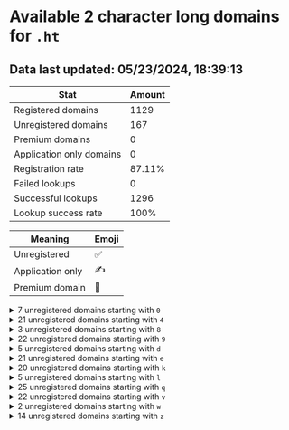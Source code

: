# Available 2 character long domains for `.ht`

## Data last updated: 05/23/2024, 18:39:13

|Stat|Amount|
|--|--|
|Registered domains|1129|
|Unregistered domains|167|
|Premium domains|0|
|Application only domains|0|
|Registration rate|87.11%|
|Failed lookups|0|
|Successful lookups|1296|
|Lookup success rate|100%|


|Meaning|Emoji|
|--|--|
|Unregistered|:white_check_mark:|
|Application only|:writing_hand:|
|Premium domain|:gem:|

<details>
<summary>7 unregistered domains starting with <bold><code>0</code></bold></summary>

|Type|Domain|
|--|--|
|:white_check_mark:|`0a.ht`|
|:white_check_mark:|`0b.ht`|
|:white_check_mark:|`0c.ht`|
|:white_check_mark:|`0d.ht`|
|:white_check_mark:|`0e.ht`|
|:white_check_mark:|`0f.ht`|
|:white_check_mark:|`0g.ht`|
</details>
<details>
<summary>21 unregistered domains starting with <bold><code>4</code></bold></summary>

|Type|Domain|
|--|--|
|:white_check_mark:|`40.ht`|
|:white_check_mark:|`41.ht`|
|:white_check_mark:|`42.ht`|
|:white_check_mark:|`43.ht`|
|:white_check_mark:|`44.ht`|
|:white_check_mark:|`45.ht`|
|:white_check_mark:|`46.ht`|
|:white_check_mark:|`4m.ht`|
|:white_check_mark:|`4n.ht`|
|:white_check_mark:|`4o.ht`|
|:white_check_mark:|`4p.ht`|
|:white_check_mark:|`4q.ht`|
|:white_check_mark:|`4r.ht`|
|:white_check_mark:|`4s.ht`|
|:white_check_mark:|`4t.ht`|
|:white_check_mark:|`4u.ht`|
|:white_check_mark:|`4v.ht`|
|:white_check_mark:|`4w.ht`|
|:white_check_mark:|`4x.ht`|
|:white_check_mark:|`4y.ht`|
|:white_check_mark:|`4z.ht`|
</details>
<details>
<summary>3 unregistered domains starting with <bold><code>8</code></bold></summary>

|Type|Domain|
|--|--|
|:white_check_mark:|`87.ht`|
|:white_check_mark:|`88.ht`|
|:white_check_mark:|`89.ht`|
</details>
<details>
<summary>22 unregistered domains starting with <bold><code>9</code></bold></summary>

|Type|Domain|
|--|--|
|:white_check_mark:|`9a.ht`|
|:white_check_mark:|`9b.ht`|
|:white_check_mark:|`9c.ht`|
|:white_check_mark:|`9d.ht`|
|:white_check_mark:|`9e.ht`|
|:white_check_mark:|`9f.ht`|
|:white_check_mark:|`9g.ht`|
|:white_check_mark:|`9h.ht`|
|:white_check_mark:|`9i.ht`|
|:white_check_mark:|`9j.ht`|
|:white_check_mark:|`9k.ht`|
|:white_check_mark:|`9l.ht`|
|:white_check_mark:|`9m.ht`|
|:white_check_mark:|`9n.ht`|
|:white_check_mark:|`9o.ht`|
|:white_check_mark:|`9p.ht`|
|:white_check_mark:|`9q.ht`|
|:white_check_mark:|`9r.ht`|
|:white_check_mark:|`9s.ht`|
|:white_check_mark:|`9t.ht`|
|:white_check_mark:|`9u.ht`|
|:white_check_mark:|`9v.ht`|
</details>
<details>
<summary>5 unregistered domains starting with <bold><code>d</code></bold></summary>

|Type|Domain|
|--|--|
|:white_check_mark:|`d5.ht`|
|:white_check_mark:|`d6.ht`|
|:white_check_mark:|`d7.ht`|
|:white_check_mark:|`d8.ht`|
|:white_check_mark:|`d9.ht`|
</details>
<details>
<summary>21 unregistered domains starting with <bold><code>e</code></bold></summary>

|Type|Domain|
|--|--|
|:white_check_mark:|`ea.ht`|
|:white_check_mark:|`eb.ht`|
|:white_check_mark:|`ec.ht`|
|:white_check_mark:|`ed.ht`|
|:white_check_mark:|`ee.ht`|
|:white_check_mark:|`ef.ht`|
|:white_check_mark:|`eg.ht`|
|:white_check_mark:|`eh.ht`|
|:white_check_mark:|`ei.ht`|
|:white_check_mark:|`ej.ht`|
|:white_check_mark:|`ek.ht`|
|:white_check_mark:|`el.ht`|
|:white_check_mark:|`em.ht`|
|:white_check_mark:|`en.ht`|
|:white_check_mark:|`eo.ht`|
|:white_check_mark:|`ep.ht`|
|:white_check_mark:|`eq.ht`|
|:white_check_mark:|`er.ht`|
|:white_check_mark:|`es.ht`|
|:white_check_mark:|`et.ht`|
|:white_check_mark:|`ev.ht`|
</details>
<details>
<summary>20 unregistered domains starting with <bold><code>k</code></bold></summary>

|Type|Domain|
|--|--|
|:white_check_mark:|`k0.ht`|
|:white_check_mark:|`k1.ht`|
|:white_check_mark:|`k2.ht`|
|:white_check_mark:|`k3.ht`|
|:white_check_mark:|`k4.ht`|
|:white_check_mark:|`k5.ht`|
|:white_check_mark:|`k6.ht`|
|:white_check_mark:|`k7.ht`|
|:white_check_mark:|`k8.ht`|
|:white_check_mark:|`k9.ht`|
|:white_check_mark:|`kq.ht`|
|:white_check_mark:|`kr.ht`|
|:white_check_mark:|`ks.ht`|
|:white_check_mark:|`kt.ht`|
|:white_check_mark:|`ku.ht`|
|:white_check_mark:|`kv.ht`|
|:white_check_mark:|`kw.ht`|
|:white_check_mark:|`kx.ht`|
|:white_check_mark:|`ky.ht`|
|:white_check_mark:|`kz.ht`|
</details>
<details>
<summary>5 unregistered domains starting with <bold><code>l</code></bold></summary>

|Type|Domain|
|--|--|
|:white_check_mark:|`la.ht`|
|:white_check_mark:|`lb.ht`|
|:white_check_mark:|`lc.ht`|
|:white_check_mark:|`ld.ht`|
|:white_check_mark:|`lf.ht`|
</details>
<details>
<summary>25 unregistered domains starting with <bold><code>q</code></bold></summary>

|Type|Domain|
|--|--|
|:white_check_mark:|`q0.ht`|
|:white_check_mark:|`q1.ht`|
|:white_check_mark:|`qd.ht`|
|:white_check_mark:|`qe.ht`|
|:white_check_mark:|`qf.ht`|
|:white_check_mark:|`qg.ht`|
|:white_check_mark:|`qh.ht`|
|:white_check_mark:|`qi.ht`|
|:white_check_mark:|`qj.ht`|
|:white_check_mark:|`qk.ht`|
|:white_check_mark:|`ql.ht`|
|:white_check_mark:|`qm.ht`|
|:white_check_mark:|`qn.ht`|
|:white_check_mark:|`qo.ht`|
|:white_check_mark:|`qp.ht`|
|:white_check_mark:|`qq.ht`|
|:white_check_mark:|`qr.ht`|
|:white_check_mark:|`qs.ht`|
|:white_check_mark:|`qt.ht`|
|:white_check_mark:|`qu.ht`|
|:white_check_mark:|`qv.ht`|
|:white_check_mark:|`qw.ht`|
|:white_check_mark:|`qx.ht`|
|:white_check_mark:|`qy.ht`|
|:white_check_mark:|`qz.ht`|
</details>
<details>
<summary>22 unregistered domains starting with <bold><code>v</code></bold></summary>

|Type|Domain|
|--|--|
|:white_check_mark:|`v0.ht`|
|:white_check_mark:|`v1.ht`|
|:white_check_mark:|`v2.ht`|
|:white_check_mark:|`v3.ht`|
|:white_check_mark:|`v4.ht`|
|:white_check_mark:|`v5.ht`|
|:white_check_mark:|`v6.ht`|
|:white_check_mark:|`v7.ht`|
|:white_check_mark:|`v8.ht`|
|:white_check_mark:|`v9.ht`|
|:white_check_mark:|`vo.ht`|
|:white_check_mark:|`vp.ht`|
|:white_check_mark:|`vq.ht`|
|:white_check_mark:|`vr.ht`|
|:white_check_mark:|`vs.ht`|
|:white_check_mark:|`vt.ht`|
|:white_check_mark:|`vu.ht`|
|:white_check_mark:|`vv.ht`|
|:white_check_mark:|`vw.ht`|
|:white_check_mark:|`vx.ht`|
|:white_check_mark:|`vy.ht`|
|:white_check_mark:|`vz.ht`|
</details>
<details>
<summary>2 unregistered domains starting with <bold><code>w</code></bold></summary>

|Type|Domain|
|--|--|
|:white_check_mark:|`wb.ht`|
|:white_check_mark:|`wc.ht`|
</details>
<details>
<summary>14 unregistered domains starting with <bold><code>z</code></bold></summary>

|Type|Domain|
|--|--|
|:white_check_mark:|`z0.ht`|
|:white_check_mark:|`z1.ht`|
|:white_check_mark:|`z2.ht`|
|:white_check_mark:|`z3.ht`|
|:white_check_mark:|`z4.ht`|
|:white_check_mark:|`z5.ht`|
|:white_check_mark:|`z6.ht`|
|:white_check_mark:|`z7.ht`|
|:white_check_mark:|`z8.ht`|
|:white_check_mark:|`z9.ht`|
|:white_check_mark:|`zw.ht`|
|:white_check_mark:|`zx.ht`|
|:white_check_mark:|`zy.ht`|
|:white_check_mark:|`zz.ht`|
</details>
